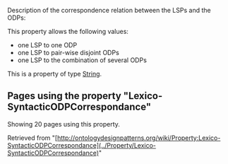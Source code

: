 Description of the correspondence relation between the LSPs and the
ODPs:


This property allows the following values:



* one LSP to one ODP
* one LSP to pair-wise disjoint ODPs
* one LSP to the combination of several ODPs


This is a property of type [String](../Type/String "Type:String").




  


## Pages using the property "Lexico-SyntacticODPCorrespondance"


Showing 20 pages using this property.



Retrieved from "[http://ontologydesignpatterns.org/wiki/Property:Lexico-SyntacticODPCorrespondance](../Property/Lexico-SyntacticODPCorrespondance)"